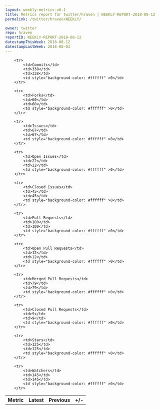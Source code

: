```yaml
---
layout: weekly-metrics-v0.1
title: Metrics report for twitter/hraven | WEEKLY-REPORT-2018-08-12
permalink: /twitter/hraven/WEEKLY/

owner: twitter
repo: hraven
reportID: WEEKLY-REPORT-2018-08-12
datestampThisWeek: 2018-08-12
datestampLastWeek: 2018-08-03
---
```




<table style="width: 100%;">
    <tr>
        <th>Metric</th>
        <th>Latest</th>
        <th>Previous</th>
        <th>+/-</th>
    </tr>

        <tr>
            <td>Commits</td>
            <td>338</td>
            <td>338</td>
            <td style="background-color: #ffffff" >0</td>
        </tr>
        
        <tr>
            <td>Forks</td>
            <td>60</td>
            <td>60</td>
            <td style="background-color: #ffffff" >0</td>
        </tr>
        
        <tr>
            <td>Issues</td>
            <td>67</td>
            <td>67</td>
            <td style="background-color: #ffffff" >0</td>
        </tr>
        
        <tr>
            <td>Open Issues</td>
            <td>22</td>
            <td>22</td>
            <td style="background-color: #ffffff" >0</td>
        </tr>
        
        <tr>
            <td>Closed Issues</td>
            <td>45</td>
            <td>45</td>
            <td style="background-color: #ffffff" >0</td>
        </tr>
        
        <tr>
            <td>Pull Requests</td>
            <td>100</td>
            <td>100</td>
            <td style="background-color: #ffffff" >0</td>
        </tr>
        
        <tr>
            <td>Open Pull Requests</td>
            <td>12</td>
            <td>12</td>
            <td style="background-color: #ffffff" >0</td>
        </tr>
        
        <tr>
            <td>Merged Pull Requests</td>
            <td>79</td>
            <td>79</td>
            <td style="background-color: #ffffff" >0</td>
        </tr>
        
        <tr>
            <td>Closed Pull Requests</td>
            <td>9</td>
            <td>9</td>
            <td style="background-color: #ffffff" >0</td>
        </tr>
        
        <tr>
            <td>Stars</td>
            <td>125</td>
            <td>125</td>
            <td style="background-color: #ffffff" >0</td>
        </tr>
        
        <tr>
            <td>Watchers</td>
            <td>145</td>
            <td>145</td>
            <td style="background-color: #ffffff" >0</td>
        </tr>
        
</table>
